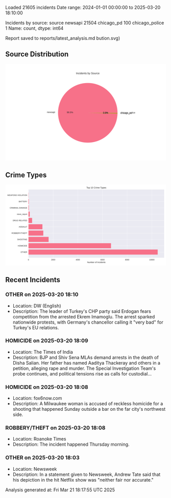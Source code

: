 
Loaded 21605 incidents
Date range: 2024-01-01 00:00:00 to 2025-03-20 18:10:00

Incidents by source:
source
newsapi           21504
chicago_pd          100
chicago_police        1
Name: count, dtype: int64

Report saved to reports/latest_analysis.md
bution.svg)

## Source Distribution
![Source Distribution](images/source_distribution.svg)

## Crime Types
![Crime Types](images/crime_types.svg)

## Recent Incidents

### OTHER on 2025-03-20 18:10
- Location: DW (English)
- Description: The leader of Turkey's CHP party said Erdogan fears competition from the arrested Ekrem Imamoglu. The arrest sparked nationwide protests, with Germany's chancellor calling it "very bad" for Turkey's EU relations.


### HOMICIDE on 2025-03-20 18:09
- Location: The Times of India
- Description: BJP and Shiv Sena MLAs demand arrests in the death of Disha Salian. Her father has named Aaditya Thackeray and others in a petition, alleging rape and murder. The Special Investigation Team's probe continues, and political tensions rise as calls for custodial…


### HOMICIDE on 2025-03-20 18:08
- Location: fox6now.com
- Description: A Milwaukee woman is accused of reckless homicide for a shooting that happened Sunday outside a bar on the far city's northwest side.


### ROBBERY/THEFT on 2025-03-20 18:08
- Location: Roanoke Times
- Description: The incident happened Thursday morning.


### OTHER on 2025-03-20 18:03
- Location: Newsweek
- Description: In a statement given to Newsweek, Andrew Tate said that his depiction in the hit Netflix show was "neither fair nor accurate."

Analysis generated at: Fri Mar 21 18:17:55 UTC 2025
